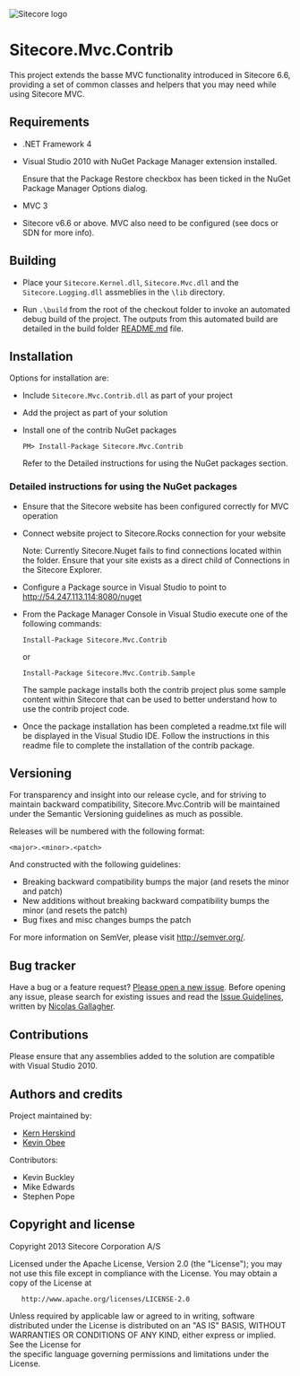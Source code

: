 ![Sitecore logo](http://www.sitecore.net/images/logo.png)

# Sitecore.Mvc.Contrib

This project extends the basse MVC functionality introduced in Sitecore 6.6, providing a set of common classes and helpers that you may need while using Sitecore MVC.


## Requirements

* .NET Framework 4

* Visual Studio 2010 with NuGet Package Manager extension installed. 

    Ensure that the Package Restore checkbox has been ticked in the NuGet Package Manager Options dialog.

* MVC 3 

* Sitecore v6.6 or above. MVC also need to be configured (see docs or SDN for more info).


## Building

* Place your `Sitecore.Kernel.dll`, `Sitecore.Mvc.dll` and the `Sitecore.Logging.dll` assmeblies in the `\lib` directory.

* Run `.\build`  from the root of the checkout folder to invoke an automated debug build of the project. The outputs from this automated build are detailed in the build folder [README.md](/build/README.md) file.


## Installation

Options for installation are:

* Include `Sitecore.Mvc.Contrib.dll` as part of your project 

* Add the project as part of your solution

*   Install one of the contrib NuGet packages

    `PM> Install-Package Sitecore.Mvc.Contrib`

	Refer to the Detailed instructions for using the NuGet packages section.

    
### Detailed instructions for using the NuGet packages

* Ensure that the Sitecore website has been configured correctly for MVC operation

* Connect website project to Sitecore.Rocks connection for your website

    Note: Currently Sitecore.Nuget fails to find connections located within the <Local IIS Sites> folder. Ensure that your site exists as a direct child of Connections in the Sitecore Explorer.

* Configure a Package source in Visual Studio to point to http://54.247.113.114:8080/nuget

* From the Package Manager Console in Visual Studio execute one of the following commands:

    `Install-Package Sitecore.Mvc.Contrib`

	or

	`Install-Package Sitecore.Mvc.Contrib.Sample`

	The sample package installs both the contrib project plus some sample content within Sitecore that can be used to better understand how to use the contrib project code.

* Once the package installation has been completed a readme.txt file will be displayed in the Visual Studio IDE. Follow the instructions in this readme file to complete the installation of the contrib package.


## Versioning

For transparency and insight into our release cycle, and for striving to maintain backward compatibility, Sitecore.Mvc.Contrib will be maintained under the Semantic Versioning guidelines as much as possible.

Releases will be numbered with the following format:

    <major>.<minor>.<patch>

And constructed with the following guidelines:

* Breaking backward compatibility bumps the major (and resets the minor and patch)
* New additions without breaking backward compatibility bumps the minor (and resets the patch)
* Bug fixes and misc changes bumps the patch

For more information on SemVer, please visit http://semver.org/.

## Bug tracker

Have a bug or a feature request? [Please open a new issue](https://github.com/Sitecore-Community/Sitecore-Mvc-Contrib/issues). Before opening any issue, please search for existing issues and read the [Issue Guidelines](https://github.com/necolas/issue-guidelines), written by [Nicolas Gallagher](https://github.com/necolas/).

## Contributions

Please ensure that any assemblies added to the solution are compatible with Visual Studio 2010.

## Authors and credits

Project maintained by:

* [Kern Herskind](http://twitter.com/herskinduk)
* [Kevin Obee](http://twitter.com/kevinobee)

Contributors:

* Kevin Buckley
* Mike Edwards
* Stephen Pope


## Copyright and license

Copyright 2013 Sitecore Corporation A/S

Licensed under the Apache License, Version 2.0 (the "License"); you may not use this file except in compliance with 
the License. You may obtain a copy of the License at

       http://www.apache.org/licenses/LICENSE-2.0

Unless required by applicable law or agreed to in writing, software distributed under the License is distributed on an 
"AS IS" BASIS, WITHOUT WARRANTIES OR CONDITIONS OF ANY KIND, either express or implied. See the License for          
the specific language governing permissions and limitations under the License.      